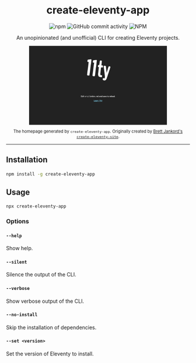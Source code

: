 <div align="center">
    <h1 align="center">create-eleventy-app</h1>
    <img alt="npm" src="https://img.shields.io/npm/v/create-eleventy-app?style=for-the-badge">
    <img alt="GitHub commit activity" src="https://img.shields.io/github/commit-activity/m/uncenter/create-eleventy-app?style=for-the-badge">
    <img alt="NPM" src="https://img.shields.io/npm/l/create-eleventy-app?style=for-the-badge">
    <p align="center">
    An unopinionated (and unofficial) CLI for creating Eleventy projects.
    </p>
    <img src="./demo.png" alt="A screenshot of the homepage created by create-eleventy-app" width="75%" align="center">
    <p style="font-size: 0.8em">The homepage generated by <code>create-eleventy-app</code>. Originally created by <a href="https://github.com/bjankord/create-eleventy-site">Brett Jankord's <code>create-eleventy-site</code></a>.
    </p>
</div>

---

## Installation

```sh
npm install -g create-eleventy-app
```

## Usage

```sh
npx create-eleventy-app 
```

### Options

#### `--help`

Show help.

#### `--silent`

Silence the output of the CLI.

#### `--verbose`

Show verbose output of the CLI.

#### `--no-install`

Skip the installation of dependencies.

#### `--set <version>`

Set the version of Eleventy to install.